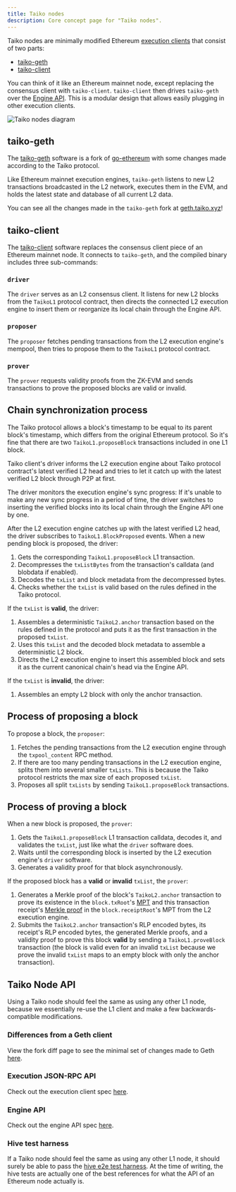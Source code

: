 ```yaml
---
title: Taiko nodes
description: Core concept page for "Taiko nodes".
---
```


Taiko nodes are minimally modified Ethereum [execution clients](https://ethereum.org/en/glossary/#execution-client) that consist of two parts:

- [taiko-geth](https://github.com/taikoxyz/taiko-geth)
- [taiko-client](https://github.com/taikoxyz/taiko-client)

You can think of it like an Ethereum mainnet node, except replacing the consensus client with `taiko-client`. `taiko-client` then drives `taiko-geth` over the [Engine API](https://github.com/ethereum/execution-apis/tree/main/src/engine). This is a modular design that allows easily plugging in other execution clients.

![Taiko nodes diagram](~/assets/content/docs/taiko-protocol/taiko-nodes.png)

## taiko-geth

The [taiko-geth](https://github.com/taikoxyz/taiko-geth) software is a fork of [go-ethereum](https://github.com/ethereum/go-ethereum) with some changes made according to the Taiko protocol.

Like Ethereum mainnet execution engines, `taiko-geth` listens to new L2 transactions broadcasted in the L2 network, executes them in the EVM, and holds the latest state and database of all current L2 data.

You can see all the changes made in the `taiko-geth` fork at [geth.taiko.xyz](https://geth.taiko.xyz)!

## taiko-client

The [taiko-client](https://github.com/taikoxyz/taiko-mono/tree/main/packages/taiko-client) software replaces the consensus client piece of an Ethereum mainnet node. It connects to `taiko-geth`, and the compiled binary includes three sub-commands:

### `driver`

The `driver` serves as an L2 consensus client. It listens for new L2 blocks from the `TaikoL1` protocol contract, then directs the connected L2 execution engine to insert them or reorganize its local chain through the Engine API.

### `proposer`

The `proposer` fetches pending transactions from the L2 execution engine's mempool, then tries to propose them to the `TaikoL1` protocol contract.

### `prover`

The `prover` requests validity proofs from the ZK-EVM and sends transactions to prove the proposed blocks are valid or invalid.

## Chain synchronization process

The Taiko protocol allows a block's timestamp to be equal to its parent
block's timestamp, which differs from the original Ethereum protocol. So it's
fine that there are two `TaikoL1.proposeBlock` transactions included in one L1
block.

Taiko client's driver informs the L2 execution engine about Taiko protocol contract's
latest verified L2 head and tries to let it catch up with the latest verified L2
block through P2P at first.

The driver monitors the execution engine's sync progress: If it's unable to make any new sync progress in a period of time, the driver switches to inserting the verified blocks into its local chain through the Engine API one by one.

After the L2 execution engine catches up with the latest verified L2 head, the driver subscribes to `TaikoL1.BlockProposed` events. When a new pending block is proposed, the driver:

1. Gets the corresponding `TaikoL1.proposeBlock` L1 transaction.
2. Decompresses the `txListBytes` from the transaction's calldata (and blobdata if enabled).
3. Decodes the `txList` and block metadata from the decompressed bytes.
4. Checks whether the `txList` is valid based on the rules defined in the Taiko protocol.

If the `txList` is **valid**, the driver:

1. Assembles a deterministic `TaikoL2.anchor` transaction based on the rules defined in the protocol and puts it as the first transaction in the proposed `txList`.
2. Uses this `txList` and the decoded block metadata to assemble a deterministic L2 block.
3. Directs the L2 execution engine to insert this assembled block and sets it as the current canonical chain's head via the Engine API.

If the `txList` is **invalid**, the driver:

1. Assembles an empty L2 block with only the anchor transaction.

## Process of proposing a block

To propose a block, the `proposer`:

1. Fetches the pending transactions from the L2 execution engine through the `txpool_content` RPC method.
2. If there are too many pending transactions in the L2 execution engine, splits them into several smaller `txLists`. This is because the Taiko protocol restricts the max size of each proposed `txList`.
3. Proposes all split `txLists` by sending `TaikoL1.proposeBlock` transactions.

## Process of proving a block

When a new block is proposed, the `prover`:

1. Gets the `TaikoL1.proposeBlock` L1 transaction calldata, decodes it, and validates the `txList`, just like what the `driver` software does.
2. Waits until the corresponding block is inserted by the L2 execution engine's `driver` software.
3. Generates a validity proof for that block asynchronously.

If the proposed block has a **valid** or **invalid** `txList`, the `prover`:

1. Generates a Merkle proof of the block's `TaikoL2.anchor` transaction to prove its existence in the `block.txRoot`'s [MPT](https://ethereum.org/en/developers/docs/data-structures-and-encoding/patricia-merkle-trie/) and this transaction receipt's [Merkle proof](https://rollup-glossary.vercel.app/other-terms#merkle-proofs) in the `block.receiptRoot`'s MPT from the L2 execution engine.
2. Submits the `TaikoL2.anchor` transaction's RLP encoded bytes, its receipt's RLP encoded bytes, the generated Merkle proofs, and a validity proof to prove this block **valid** by sending a `TaikoL1.proveBlock` transaction (the block is valid even for an invalid `txList` because we prove the invalid `txList` maps to an empty block with only the anchor transaction).

## Taiko Node API

Using a Taiko node should feel the same as using any other L1 node, because we essentially re-use the L1 client and make a few backwards-compatible modifications.

### Differences from a Geth client

View the fork diff page to see the minimal set of changes made to Geth [here](https://geth.taiko.xyz).

### Execution JSON-RPC API

Check out the execution client spec [here](https://ethereum.github.io/execution-apis/api-documentation/).

### Engine API

Check out the engine API spec [here](https://github.com/ethereum/execution-apis/blob/main/src/engine/common.md).

### Hive test harness

If a Taiko node should feel the same as using any other L1 node, it should surely be able to pass the [hive e2e test harness](https://github.com/ethereum/hive). At the time of writing, the hive tests are actually one of the best references for what the API of an Ethereum node actually is.
